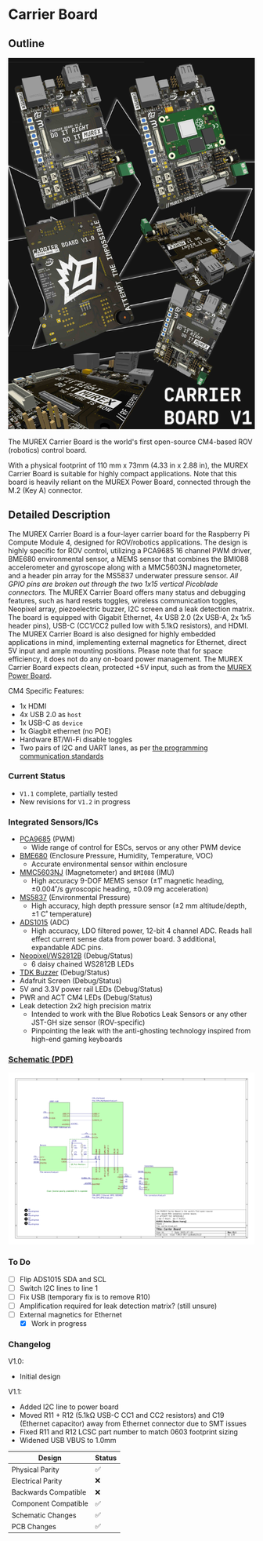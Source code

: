 # Carrier Board

## Outline

![Raytraced Render](../../img/carrier_board_v1_release.jpg)

The MUREX Carrier Board is the world's first open-source CM4-based ROV (robotics) control board.

With a physical footprint of 110 mm x 73mm (4.33 in x 2.88 in), the MUREX Carrier Board is suitable for highly compact applications. Note that this board is heavily reliant on the MUREX Power Board, connected through the M.2 (Key A) connector.

## Detailed Description

The MUREX Carrier Board is a four-layer carrier board for the Raspberry Pi Compute Module 4, designed for ROV/robotics applications. The design is highly specific for ROV control, utilizing a PCA9685 16 channel PWM driver, BME680 environmental sensor, a MEMS sensor that combines the BMI088 accelerometer and gyroscope along with a MMC5603NJ magnetometer, and a header pin array for the MS5837 underwater pressure sensor. *All GPIO pins are broken out through the two 1x15 vertical Picoblade connectors.* The MUREX Carrier Board offers many status and debugging features, such as hard resets toggles, wireless communication toggles, Neopixel array, piezoelectric buzzer, I2C screen and a leak detection matrix. The board is equipped with Gigabit Ethernet, 4x USB 2.0 (2x USB-A, 2x 1x5 header pins), USB-C (CC1/CC2 pulled low with 5.1kΩ resistors), and HDMI. The MUREX Carrier Board is also designed for highly embedded applications in mind, implementing external magnetics for Ethernet, direct 5V input and ample mounting positions. Please note that for space efficiency, it does not do any on-board power management. The MUREX Carrier Board expects clean, protected +5V input, such as from the [MUREX Power Board](https://docs.murexrobotics.com/elec/boards/power.html).

CM4 Specific Features:

- 1x HDMI
- 4x USB 2.0 as `host`
- 1x USB-C as `device`
- 1x Giagbit ethernet (no POE)
- Hardware BT/Wi-Fi disable toggles
- Two pairs of I2C and UART lanes, as per [the programming communication standards](https://docs.murexrobotics.com/prog/communication.html)

### Current Status

- `V1.1` complete, partially tested
- New revisions for `V1.2` in progress

### Integrated Sensors/ICs

- [PCA9685](https://www.nxp.com/docs/en/data-sheet/PCA9685.pdf) (PWM)
  - Wide range of control for ESCs, servos or any other PWM device
- [BME680](https://www.bosch-sensortec.com/media/boschsensortec/downloads/datasheets/bst-bme680-ds001.pdf) (Enclosure Pressure, Humidity, Temperature, VOC)
  - Accurate environmental sensor within enclosure
- [MMC5603NJ](https://www.memsic.com/Public/Uploads/uploadfile/files/20220119/MMC5603NJDatasheetRev.B.pdf) (Magnetometer) and `BMI088` (IMU)
  - High accuracy 9-DOF MEMS sensor (±1˚ magnetic heading, ±0.004˚/s gyroscopic heading, ±0.09 mg acceleration)
- [MS5837](https://www.te.com/commerce/DocumentDelivery/DDEController?Action=showdoc&DocId=Data+Sheet%7FMS5837-30BA%7FB1%7Fpdf%7FEnglish%7FENG_DS_MS5837-30BA_B1.pdf%7FCAT-BLPS0017) (Environmental Pressure)
  - High accuracy, high depth pressure sensor (±2 mm altitude/depth, ±1 C˚ temperature)
- [ADS1015](https://www.ti.com/lit/ds/symlink/ads1015.pdf?ts=1689121509566&ref_url=https%253A%252F%252Fwww.ti.com%252Fproduct%252FADS1015) (ADC)
  - High accuracy, LDO filtered power, 12-bit 4 channel ADC. Reads hall effect current sense data from power board. 3 additional, expandable ADC pins.
- [Neopixel/WS2812B](https://cdn-shop.adafruit.com/datasheets/WS2812B.pdf) (Debug/Status)
  - 6 daisy chained WS2812B LEDs
- [TDK Buzzer](https://product.tdk.com/en/system/files?file=dam/doc/product/sw_piezo/sw_piezo/piezo-buzzer/catalog/piezoelectronic_buzzer_ps_en.pdf) (Debug/Status)
- Adafruit Screen (Debug/Status)
- 5V and 3.3V power rail LEDs (Debug/Status)
- PWR and ACT CM4 LEDs (Debug/Status)
- Leak detection 2x2 high precision matrix
  - Intended to work with the Blue Robotics Leak Sensors or any other JST-GH size sensor (ROV-specific)
  - Pinpointing the leak with the anti-ghosting technology inspired from high-end gaming keyboards

### [Schematic (PDF)](../pdf/schematics/carrier_v1.1_schematic.pdf)

![Schematic Preview](../../img/carrier_board_schematic_preview.png)

### To Do

- [ ]  Flip ADS1015 SDA and SCL
- [ ]  Switch I2C lines to line 1
- [ ]  Fix USB (temporary fix is to remove R10)
- [ ] Amplification required for leak detection matrix? (still unsure)
- [ ] External magnetics for Ethernet
  - [X] Work in progress

### Changelog

V1.0:

- Initial design

V1.1:

- Added I2C line to power board
- Moved R11 + R12 (5.1kΩ USB-C CC1 and CC2 resistors) and C19 (Ethernet capacitor) away from Ethernet connector due to SMT issues
- Fixed R11 and R12 LCSC part number to match 0603 footprint sizing
- Widened USB VBUS to 1.0mm

| Design               | Status |
| -------------------- | ------ |
| Physical Parity      | ✅     |
| Electrical Parity    | ❌     |
| Backwards Compatible | ❌     |
| Component Compatible | ✅     |
| Schematic Changes    | ✅     |
| PCB Changes          | ✅     |
